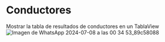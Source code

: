# Conductores
Mostrar la tabla de resultados de conductores en un TablaView
![Imagen de WhatsApp 2024-07-08 a las 00 34 53_89c58088](https://github.com/cristian-ll05/Conductores/assets/156836244/95f20ecf-97a4-4186-91a0-b812a9f74126)

